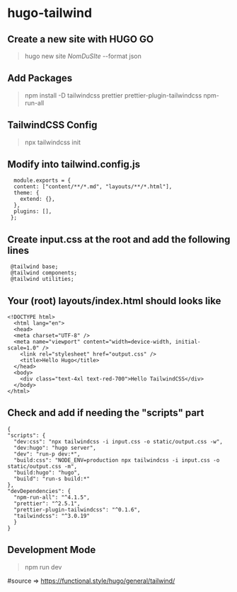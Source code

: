 # hugo-tailwind

## Create a new site with HUGO GO

> hugo new site *NomDuSIte* --format json

## Add Packages

> npm install -D tailwindcss prettier prettier-plugin-tailwindcss npm-run-all


## TailwindCSS Config

> npx tailwindcss init


## Modify into tailwind.config.js

```
  module.exports = {
  content: ["content/**/*.md", "layouts/**/*.html"],
  theme: {
    extend: {},
  },
  plugins: [],
 };
```

## Create input.css at the root and add the following lines

```
 @tailwind base;
 @tailwind components;
 @tailwind utilities;
```

## Your (root) layouts/index.html should looks like

```
<!DOCTYPE html>
  <html lang="en">
  <head>
  <meta charset="UTF-8" />
  <meta name="viewport" content="width=device-width, initial-scale=1.0" />
    <link rel="stylesheet" href="output.css" />
    <title>Hello Hugo</title>
  </head>
  <body>
    <div class="text-4xl text-red-700">Hello TailwindCSS</div>
  </body>
</html>

```

## Check and add if needing the "scripts" part

```
{
"scripts": {
  "dev:css": "npx tailwindcss -i input.css -o static/output.css -w",
  "dev:hugo": "hugo server",
  "dev": "run-p dev:*",
  "build:css": "NODE_ENV=production npx tailwindcss -i input.css -o static/output.css -m",
  "build:hugo": "hugo",
  "build": "run-s build:*"
},
"devDependencies": {
  "npm-run-all": "^4.1.5",
  "prettier": "^2.5.1",
  "prettier-plugin-tailwindcss": "^0.1.6",
  "tailwindcss": "^3.0.19"
  }
}
```

## Development Mode
> npm run dev


#source => https://functional.style/hugo/general/tailwind/
